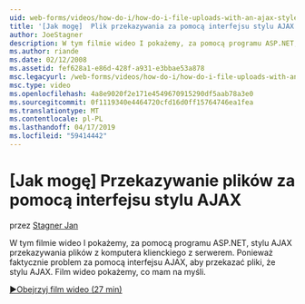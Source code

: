 ```yaml
---
uid: web-forms/videos/how-do-i/how-do-i-file-uploads-with-an-ajax-style-interface
title: '[Jak mogę]  Plik przekazywania za pomocą interfejsu stylu AJAX | Dokumentacja firmy Microsoft'
author: JoeStagner
description: W tym filmie wideo I pokażemy, za pomocą programu ASP.NET, stylu AJAX przekazywania plików z komputera klienckiego z serwerem. Powiedz stylu AJAX, ponieważ nie istnieje...
ms.author: riande
ms.date: 02/12/2008
ms.assetid: fef628a1-e86d-428f-a931-e3bbae53a878
msc.legacyurl: /web-forms/videos/how-do-i/how-do-i-file-uploads-with-an-ajax-style-interface
msc.type: video
ms.openlocfilehash: 4a8e9020f2e171e4549670915290df5aab78a3e0
ms.sourcegitcommit: 0f1119340e4464720cfd16d0ff15764746ea1fea
ms.translationtype: MT
ms.contentlocale: pl-PL
ms.lasthandoff: 04/17/2019
ms.locfileid: "59414442"
---
```

# <a name="how-do-i--file-uploads-with-an-ajax-style-interface"></a>[Jak mogę]  Przekazywanie plików za pomocą interfejsu stylu AJAX

przez [Stagner Jan](https://github.com/JoeStagner)

W tym filmie wideo I pokażemy, za pomocą programu ASP.NET, stylu AJAX przekazywania plików z komputera klienckiego z serwerem. Ponieważ faktycznie problem za pomocą interfejsu AJAX, aby przekazać pliki, że stylu AJAX. Film wideo pokażemy, co mam na myśli.

[&#9654;Obejrzyj film wideo (27 min)](https://channel9.msdn.com/Blogs/ASP-NET-Site-Videos/how-do-i-file-uploads-with-an-ajax-style-interface)
